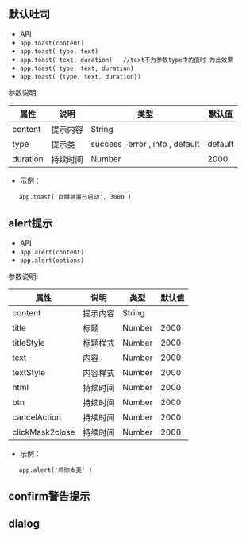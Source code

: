 ##  默认吐司  

*  API
  * ` app.toast(content) `
  * ` app.toast( type, text) `
  * ` app.toast( text, duration)   //text不为参数type中的值时 为此效果 `
  * ` app.toast( type, text, duration) `
  * ` app.toast( {type, text, duration}) `

参数说明:

| 属性 | 说明 | 类型 | 默认值 |
| --- | --- | --- | --- |
| content | 提示内容 | String | |
| type | 提示类 |  success  ,  error  ,  info  ,  default  | default |
| duration | 持续时间 | Number | 2000 |

* 示例：
  
```
   app.toast('自爆装置已启动', 3000 )

```


## alert提示

*  API
  * ` app.alert(content) `
  * ` app.alert(options) `
  

参数说明:

| 属性 | 说明 | 类型 | 默认值 |
| --- | --- | --- | --- |
| content | 提示内容 | String | |
| title | 标题 | Number | 2000 |
| titleStyle | 标题样式 | Number | 2000 |
| text | 内容 | Number | 2000 |
| textStyle | 内容样式 | Number | 2000 |
| html | 持续时间 | Number | 2000 |
| btn | 持续时间 | Number | 2000 |
| cancelAction | 持续时间 | Number | 2000 |
| clickMask2close | 持续时间 | Number | 2000 |

* 示例：
  
```
   app.alert('鸡你太美' )

```


## confirm警告提示

## dialog 